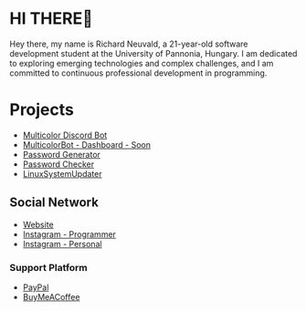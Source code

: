 
# HI THERE👋

Hey there, my name is Richard Neuvald, a 21-year-old software development student at the University of Pannonia, Hungary. I am dedicated to exploring emerging technologies and complex challenges, and I am committed to continuous professional development in programming.


# Projects

- [Multicolor Discord Bot](https://multicolorbot.com)
- [MulticolorBot - Dashboard - Soon]()
- [Password Generator](https://microsoftedge.microsoft.com/addons/detail/password-generator/kjbiebfndmeecbifhhdpjeoljbbdamhe)
- [Password Checker](https://microsoftedge.microsoft.com/addons/detail/password-checker/jemeoilhmkbpfckclmdedfhpklbjlnlm)
- [LinuxSystemUpdater](https://github.com/NR-SkaterBoy/LinuxSystemUpdate) 

## Social Network

- [Website](https://richardneuvald.hu/)
- [Instagram - Programmer](https://www.instagram.com/richardneuvald/)
- [Instagram - Personal](https://www.instagram.com/richard.neuvald/)

### Support Platform

- [PayPal](https://www.paypal.com/paypalme/richardneuvald)
- [BuyMeACoffee](https://www.buymeacoffee.com/richardneuvald)

